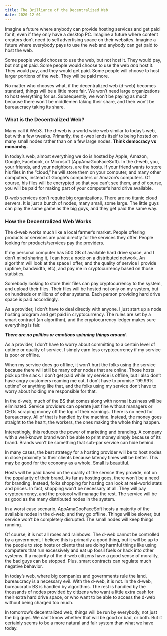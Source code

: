 ```yaml
---
title: The Brilliance of the Decentralized Web
date: 2020-12-01
---
```


Imagine a future where anybody can provide hosting services and get paid for it, even if they only have a desktop PC. Imagine a future where content creators don’t need to sell advertising space on their websites. Imagine a future where everybody pays to use the web and anybody can get paid to host the web.

Some people would choose to use the web, but not host it. They would pay, but not get paid. Some people would choose to use the web *and* host it. They would pay, and they would get paid. Some people will choose to host larger portions of the web. They will be paid more.

No matter who chooses what, if the decentralized web (d-web) becomes standard, things will be a little more fair. We won’t need large organizations to host everything for us. Subsequently, we won’t be paying as much because there won’t be middlemen taking their share, and their won’t be bureaucracy taking its share.

### What is the Decentralized Web?

Many call it Web3. The d-web is a world wide web similar to today’s web, but with a few tweaks. Primarily, the d-web lends itself to being hosted on many small nodes rather than on a few large nodes. **Think democracy vs monarchy.**

In today’s web, almost everything we do is hosted by Apple, Amazon, Google, Facebook, or Microsoft (AppAmaGooFaceSoft). In the d-web, you, your friends, and your neighbors, are the hosts. If your friend wants to store his files in the “cloud,” he will store them on your computer, and many other computers, instead of Google’s computers or Amazon’s computers. Of course, his files will be encrypted so that you can’t see them, and of course, you will be paid for making part of your computer’s hard drive available.

D-web services don’t require big organizations. There are no titanic cloud servers. It is just a bunch of nodes, many small, some large. The little guys can play the same game as the big guys, and they get paid the same way.

### How the Decentralized Web Works

The d-web works much like a local farmer’s market. People offering products or services are paid directly for the services they offer. People looking for products/services pay the providers.

If my personal computer has 500 GB of available hard drive space, and I don’t mind sharing it, I can host a node on a distributed network. An algorithm will look at the space I offer, and the quality of service I provide (uptime, bandwidth, etc), and pay me in cryptocurrency based on those statistics.

Somebody looking to store their files can pay cryptocurrency to the system, and upload their files. Their files will be hosted not only on my system, but on hundreds or millions of other systems. Each person providing hard drive space is paid accordingly.

As a provider, I don’t have to deal directly with anyone. I just start up a node hosting program and get paid in cryptocurrency. The rules are set by a smart contract (an algorithm), and the cryptocurrency ledger makes sure everything is fair.

***There are no politics or emotions spinning things around.***

As a provider, I don’t have to worry about committing to a certain level of uptime or quality of service. I simply earn less cryptocurrency if my service is poor or offline.

When my service does go offline, it won’t hurt the folks using the service because there will still be many other nodes that are online. Those hosts pick up the slack. I don’t get paid while my service is offline, but I also don’t have angry customers reaming me out. I don’t have to promise “99.99% uptime” or anything like that, and the folks using my service don’t have to worry about holding me responsible for that.

In the d-web, much of the BS that comes along with normal business will be eliminated. Service providers can operate just fine without managers or CEOs scraping money off the top of their earnings. There is no need for bureaucracy. All of that is handled by the machine. Instead, the money goes straight to the heart, the workers, the ones making the whole thing happen.

Interestingly, this reduces the power of marketing and branding. A company with a well-known brand won’t be able to print money simply because of its brand. Brands won’t be something that sub-par service can hide behind.

In many cases, the best strategy for a hosting provider will be to host nodes in close proximity to their clients because latency times will be better. This may be good for the economy as a whole. [Small is beautiful](https://en.wikipedia.org/wiki/Small_Is_Beautiful).

Hosts will be paid based on the quality of the service they provide, not on the popularity of their brand. As far as hosting goes, there won’t be a need for branding. Instead, folks shopping for hosting can look at real-world stats and prices. In fact, shopping won’t be necessary at all. They will pay cryptocurrency, and the protocol will manage the rest. The service will be as good as the many distributed nodes in the system.

In a worst case scenario, AppAmaGooFaceSoft hosts a majority of the available nodes in the d-web, and they go offline. Things will be slower, but service won’t be completely disrupted. The small nodes will keep things running.

Of course, it is not all roses and rainbows. The d-web cannot be controlled by a government. I believe this is primarily a good thing, but it will be up to the people to stop hosts or clients that are doing harmful things like using computers that run excessively and eat up fossil fuels or hack into other systems. If a majority of the d-web citizens have a good sense of morality, the bad guys can be stopped. Plus, smart contracts can regulate much negative behavior.

In today’s web, where big companies and governments rule the land, bureaucracy is a necessary evil. With the d-web, it is not. In the d-web, bureaucratic BS is handled by algorithms. The rest is handled by the thousands of nodes provided by citizens who want a little extra cash for their extra hard drive space, or who want to be able to access the d-web without being charged too much.

In tomorrow’s decentralized web, things will be run by everybody, not just the big guys. We can’t know whether that will be good or bad, or both. But it certainly seems to be a more natural and fair system than what we have today.
